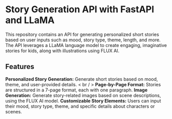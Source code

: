 # Story Generation API with FastAPI and LLaMA
 
This repository contains an API for generating personalized short stories based on user inputs such as mood, story type, theme, length, and more. The API leverages a LLaMA language model to create engaging, imaginative stories for kids, along with illustrations using FLUX AI.

## Features
**Personalized Story Generation:** Generate short stories based on mood, theme, and user-provided details. < br / >
**Page-by-Page Format:** Stories are structured in a 7-page format, each with one paragraph.
**Image Generation:** Generate story-related images based on scene descriptions, using the FLUX AI model.
**Customizable Story Elements:** Users can input their mood, story type, theme, and specific details about characters or scenes.
